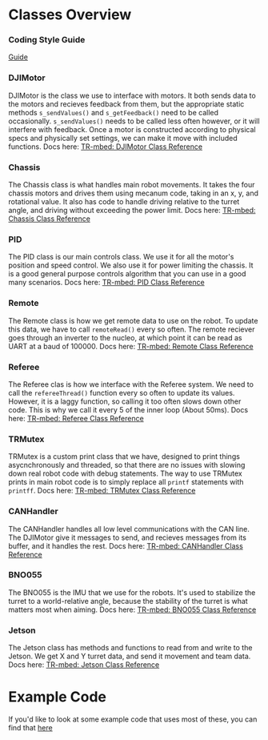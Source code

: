 # Classes Overview

### Coding Style Guide
[Guide](https://github.com/Triton-Robotics/TR-mbed/wiki/Very-Short-Coding-Style-Guide)

### DJIMotor

DJIMotor is the class we use to interface with motors. It both sends data to the motors and recieves feedback from them, but the appropriate static methods `s_sendValues()` and `s_getFeedback()` need to be called occasionally. `s_sendValues()` needs to be called less often however, or it will interfere with feedback. Once a motor is constructed according to physical specs and physically set settings, we can make it move with included functions. Docs here: [TR-mbed: DJIMotor Class Reference](https://triton-robotics.github.io/TR-mbed/classDJIMotor.html)

### Chassis

The Chassis class is what handles main robot movements. It takes the four chassis motors and drives them using mecanum code, taking in an x, y, and rotational value. It also has code to handle driving relative to the turret angle, and driving without exceeding the power limit. Docs here: [TR-mbed: Chassis Class Reference](https://triton-robotics.github.io/TR-mbed/classChassis.html)

### PID

The PID class is our main controls class. We use it for all the motor's position and speed control. We also use it for power limiting the chassis. It is a good general purpose controls algorithm that you can use in a good many scenarios. Docs here: [TR-mbed: PID Class Reference](https://triton-robotics.github.io/TR-mbed/classPID.html)

### Remote

The Remote class is how we get remote data to use on the robot. To update this data, we have to call `remoteRead()` every so often. The remote reciever goes through an inverter to the nucleo, at which point it can be read as UART at a baud of 100000. Docs here: [TR-mbed: Remote Class Reference](https://triton-robotics.github.io/TR-mbed/classRemote.html)

### Referee

The Referee clas is how we interface with the Referee system. We need to call the `refereeThread()` function every so often to update its values. However, it is a laggy function, so calling it too often slows down other code. This is why we call it every 5 of the inner loop (About 50ms). Docs here: [TR-mbed: Referee Class Reference](https://triton-robotics.github.io/TR-mbed/classReferee.html)

### TRMutex

TRMutex is a custom print class that we have, designed to print things asycnchronously and threaded, so that there are no issues with slowing down real robot code with debug statements. The way to use TRMutex prints in main robot code is to simply replace all `printf` statements with `printff`.  Docs here: [TR-mbed: TRMutex Class Reference](https://triton-robotics.github.io/TR-mbed/classTRMutex.html)

### CANHandler

The CANHandler handles all low level communications with the CAN line. The DJIMotor give it messages to send, and recieves messages from its buffer, and it handles the rest. Docs here: [TR-mbed: CANHandler Class Reference](https://triton-robotics.github.io/TR-mbed/classCANHandler.html)

### BNO055

The BNO055 is the IMU that we use for the robots. It's used to stabilize the turret to a world-relative angle, because the stability of the turret is what matters most when aiming. Docs here: [TR-mbed: BNO055 Class Reference](https://triton-robotics.github.io/TR-mbed/classBNO055.html)

### Jetson

The Jetson class has methods and functions to read from and write to the Jetson. We get X and Y turret data, and send it movement and team data. Docs here: [TR-mbed: Jetson Class Reference](https://triton-robotics.github.io/TR-mbed/classJetson.html)

# Example Code

If you'd like to look at some example code that uses most of these, you can find that [here](baseCodeExample.md)
